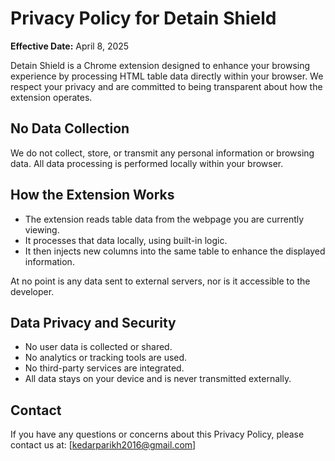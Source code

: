 # Privacy Policy for Detain Shield

**Effective Date:** April 8, 2025

Detain Shield is a Chrome extension designed to enhance your browsing experience by processing HTML table data directly within your browser. We respect your privacy and are committed to being transparent about how the extension operates.

## No Data Collection

We do not collect, store, or transmit any personal information or browsing data. All data processing is performed locally within your browser.

## How the Extension Works

- The extension reads table data from the webpage you are currently viewing.  
- It processes that data locally, using built-in logic.  
- It then injects new columns into the same table to enhance the displayed information.

At no point is any data sent to external servers, nor is it accessible to the developer.

## Data Privacy and Security

- No user data is collected or shared.  
- No analytics or tracking tools are used.  
- No third-party services are integrated.  
- All data stays on your device and is never transmitted externally.

## Contact

If you have any questions or concerns about this Privacy Policy, please contact us at: [kedarparikh2016@gmail.com]

